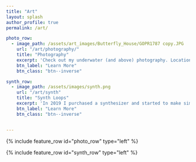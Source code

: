 ```yaml
---
title: "Art"
layout: splash
author_profile: true
permalink: /art/

photo_row:
  - image_path: /assets/art_images/Butterfly_House/GOPR1787 copy.JPG
    url: "/art/photography/"
    title: "Photography"
    excerpt: 'Check out my underwater (and above) photography. Locations include Washington, California, Mexico, and more'
    btn_label: "Learn More"
    btn_class: "btn--inverse"

synth_row:
  - image_path: /assets/images/synth.png
    url: "/art/synth"
    title: "Synth Loops"
    excerpt: 'In 2019 I purchased a synthesizer and started to make simple musical sketches/ synthloops.'
    btn_label: "Learn More"
    btn_class: "btn--inverse"


---
```



{% include feature_row id="photo_row" type="left" %}

{% include feature_row id="synth_row" type="left" %}
